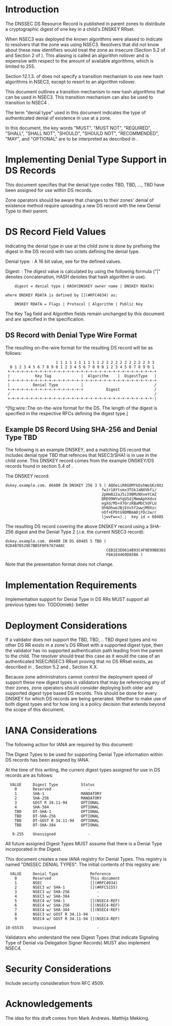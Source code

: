 # Introduction

The DNSSEC [](#RFC4033) [](#RFC4033) [](#RFC4035) DS Resource Record [](#RFC3658) 
is published in parent zones to distribute a cryptographic digest of one key in a child's
DNSKEY RRset.  

When NSEC3 [](#RFC5155) was deployed the known algorithms were aliased to indicate
to resolvers that the zone was using NSEC3. Resolvers that did not know
about these new identifiers would treat the zone as insecure 
(Section 5.2 of [](#RFC4035) and Section 2 of [](#RFC5155)). This aliasing is
called an algorithm rollover and is expensive with respect to the amount of
available algorithms, which is limited to 255. 

Section 12.1.3. of [](#RFC5155) does not specify a transition mechanism to use
new hash algorithms in NSEC3, except to resort to an algorithm rollover.

This document outlines a transition mechanism to new hash algorithms that
can be used in NSEC3. This transition mechanism can also be used to transition
to NSEC4 [](#I-D.gieben-nsec4).

The term "denial type" used in this document indicates the type
of authenticated denial of existence in use at a zone.

In this document, the key words "MUST", "MUST NOT", "REQUIRED",
"SHALL", "SHALL NOT", "SHOULD", "SHOULD NOT", "RECOMMENDED", "MAY",
and "OPTIONAL" are to be interpreted as described in [](#RFC2119).

# Implementing Denial Type Support in DS Records

This document specifies that the denial type codes TBD, TBD, ..., TBD 
have been assigned for use within DS records. 

Zone operators should be aware that changes to their zones' denial of existence method
require uploading a new DS record with the new Denial Type to their parent.

# DS Record Field Values

Indicating the denial type in use at the child zone is done by
prefixing the digest in the DS record with two octets defining
the denial type.

Denial type: 
:   A 16 bit value, see [](#iana-considerations) for the defined values.

Digest: 
:   The digest value is calculated by using the following
    formula ("|" denotes concatenation, HASH denotes that 
    hash algorithm in use).

        digest = denial type | HASH(DNSKEY owner name | DNSKEY RDATA)

    where DNSKEY RDATA is defined by [](#RFC4034) as:

        DNSKEY RDATA = Flags | Protocol | Algorithm | Public Key

   The Key Tag field and Algorithm fields remain unchanged by this
   document and are specified in the [](#RFC4034) specification.

##  DS Record with Denial Type Wire Format

The resulting on-the-wire format for the resulting DS record will be
as follows:

                          1 1 1 1 1 1 1 1 1 1 2 2 2 2 2 2 2 2 2 2 3 3
      0 1 2 3 4 5 6 7 8 9 0 1 2 3 4 5 6 7 8 9 0 1 2 3 4 5 6 7 8 9 0 1
     +-+-+-+-+-+-+-+-+-+-+-+-+-+-+-+-+-+-+-+-+-+-+-+-+-+-+-+-+-+-+-+-+
     |           Key Tag             |  Algorithm    |  DigestType   |
     +-+-+-+-+-+-+-+-+-+-+-+-+-+-+-+-+-+-+-+-+-+-+-+-+-+-+-+-+-+-+-+-+
     |          Denial Type          |                               /
     +-+-+-+-+-+-+-+-+-+-+-+-+-+-+-+-+          Digest               /
     /                                                               /
     +-+-+-+-+-+-+-+-+-+-+-+-+-+-+-+-+-+-+-+-+-+-+-+-+-+-+-+-+-+-+-+-|
^[fig:wire::The on-the-wire format for the DS. The length of the digest is specified in the respective RFCs defining the digest type.]

##  Example DS Record Using SHA-256 and Denial Type TBD

The following is an example DNSKEY, and a matching DS record that 
includes denial type TBD that refences that NSEC3/SHA1 is in use in 
the child zone. This
DNSKEY record comes from the example DNSKEY/DS records found in
section 5.4 of [](#RFC4034).

The DNSKEY record:

    dskey.example.com. 86400 IN DNSKEY 256 3 5 ( AQOeiiR0GOMYkDshWoSKz9Xz
                                              fwJr1AYtsmx3TGkJaNXVbfi/
                                              2pHm822aJ5iI9BMzNXxeYCmZ
                                              DRD99WYwYqUSdjMmmAphXdvx
                                              egXd/M5+X7OrzKBaMbCVdFLU
                                              Uh6DhweJBjEVv5f2wwjM9Xzc
                                              nOf+EPbtG9DMBmADjFDc2w/r
                                              ljwvFw==) ;  key id = 60485

The resulting DS record covering the above DNSKEY record using a
SHA-256 digest and the Denial Type 2 (.i.e. the current NSEC3 record):

    dskey.example.com. 86400 IN DS 60485 5 TBD ( 02D4B7D520E7BB5F0F67674A0C
                                                CEB1E3E0614B93C4F9E99B8383
                                                F6A1E4469DA50A )

Note that the presentation format does not change.


# Implementation Requirements

Implementation support for Denial Type in DS RRs MUST
support all previous types too. TODO(miek): better

# Deployment Considerations

If a validator does not support the TBD, TBD, .. TBD digest types and no other
DS RR exists in a zone's DS RRset with a supported digest type, then
the validator has no supported authentication path leading from the
parent to the child.  The resolver should treat this case as it would
the case of an authenticated NSEC/NSEC3 RRset proving that no DS RRset
exists, as described in [](#RFC4035), Section 5.2 and [](#RFC5155), Section X.X.

Because zone administrators cannot control the deployment speed of
support these new digest types in validators that may be referencing any of
their zones, zone operators should consider deploying both older and
supported digest type based DS records.
This should be done for every DNSKEY for
which DS records are being generated.  Whether to make use of both
digest types and for how long is a policy decision that extends
beyond the scope of this document.

# IANA Considerations

The following action for IANA are required by this document:

The Digest Types to be used for supporting Denial Type information within
DS records has been assigned by IANA.

At the time of this writing, the current digest types assigned for
use in DS records are as follows:

      VALUE     Digest Type          Status
        0       Reserved                -
        1       SHA-1                MANDATORY
        2       SHA-256              MANDATORY
        3       GOST R 34.11-94      OPTIONAL
        4       SHA-384              OPTIONAL
        TBD     DT-SHA-1             OPTIONAL
        TBD     DT-SHA-256           OPTIONAL
        TBD     DT-GOST R 34.11-94   OPTIONAL
        TBD     DT-SHA-384           OPTIONAL

       9-255    Unassigned              -

All future assigned Digest Types MUST assume that there is a Denial Type                                                                      incorporated in the Digest.

This document creates a new IANA registry for Denial Types.  This
registry is named "DNSSEC DENIAL TYPES".  The initial contents of this
registry are:

      VALUE     Denial Type              Reference
        0       Reserved                 This document
        1       NSEC                     [](#RFC4034)
        2       NSEC3 w/ SHA-1           [](#RFC5155)
        3       NSEC3 w/ SHA-256            -
        4       NSEC3 w/ SHA-384            -
        5       NSEC4 w/ SHA-1           [](NSEC4-REF)
        6       NSEC4 w/ SHA-256         [](NSEC4-REF)
        7       NSEC4 w/ SHA-384         [](NSEC4-REF)
        8       NSEC3 w/ GOST R 34.11-94    -
        9       NSEC4 w/ GOST R 34.11-94 [](NSEC4-REF)

    10-65535    Unassigned                  -

Validators who understand the new Digest Types (that indicate Signaling
Type of Denial via Delegation Signer Records) MUST also implement NSEC4.

# Security Considerations

Include security consideration from RFC 4509.

# Acknowledgements

The idea for this draft comes from Mark Andrews.
Matthijs Mekking.
